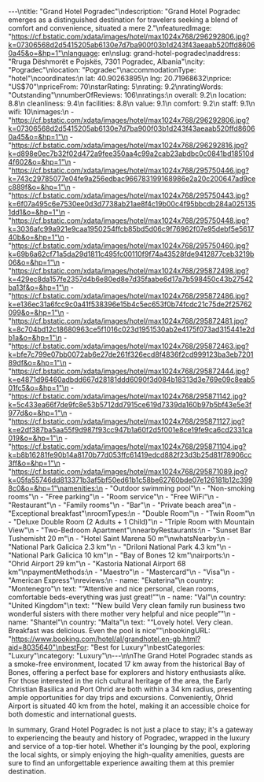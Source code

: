 ---\ntitle: "Grand Hotel Pogradec"\ndescription: "Grand Hotel Pogradec emerges as a distinguished destination for travelers seeking a blend of comfort and convenience, situated a mere 2."\nfeaturedImage: "https://cf.bstatic.com/xdata/images/hotel/max1024x768/296292806.jpg?k=07306568d2d5415205ab6130e7d7ba900f03b1d243f43aeaab520ffd86060a45&o=&hp=1"\nlanguage: en\nslug: grand-hotel-pogradec\naddress: "Rruga Dëshmorët e Pojskës, 7301 Pogradec, Albania"\ncity: "Pogradec"\nlocation: "Pogradec"\naccommodationType: "hotel"\ncoordinates:\n  lat: 40.90263895\n  lng: 20.71968632\nprice: "US$70"\npriceFrom: 70\nstarRating: 5\nrating: 9.2\nratingWords: "Outstanding"\nnumberOfReviews: 106\nratings:\n  overall: 9.2\n  location: 8.8\n  cleanliness: 9.4\n  facilities: 8.8\n  value: 9.1\n  comfort: 9.2\n  staff: 9.1\n  wifi: 10\nimages:\n  - "https://cf.bstatic.com/xdata/images/hotel/max1024x768/296292806.jpg?k=07306568d2d5415205ab6130e7d7ba900f03b1d243f43aeaab520ffd86060a45&o=&hp=1"\n  - "https://cf.bstatic.com/xdata/images/hotel/max1024x768/296292816.jpg?k=d898e0ec7b32f02d472a9fee350aa4c99a2cab23abdbc0c0841bd18510d4f602&o=&hp=1"\n  - "https://cf.bstatic.com/xdata/images/hotel/max1024x768/295750446.jpg?k=743c29785077e04fe9a256edbac966783199168986e2a20c200647ad9cec889f&o=&hp=1"\n  - "https://cf.bstatic.com/xdata/images/hotel/max1024x768/295750443.jpg?k=6f07a495c6e7530ee0d3d7738ab21ae8f4c19b00c4f95bbcdb284a0251351dd1&o=&hp=1"\n  - "https://cf.bstatic.com/xdata/images/hotel/max1024x768/295750448.jpg?k=3036afc99a921e9caa1950254ffcb85bd5d06c9f76962f07e95debf5e561740b&o=&hp=1"\n  - "https://cf.bstatic.com/xdata/images/hotel/max1024x768/295750460.jpg?k=69b6a62cf71a5da29d1811c495fc00110f9f74a43528fde9412877ceb3219b06&o=&hp=1"\n  - "https://cf.bstatic.com/xdata/images/hotel/max1024x768/295872498.jpg?k=429ec8da157fe2357d4b6e80ed8e7d35faabe6d17a7b598450c43b27542ba13f&o=&hp=1"\n  - "https://cf.bstatic.com/xdata/images/hotel/max1024x768/295872486.jpg?k=e136ec31a6fcc9c0a41f538396e15b4c5ec653f0b74fcdc21c75de2f25762099&o=&hp=1"\n  - "https://cf.bstatic.com/xdata/images/hotel/max1024x768/295872481.jpg?k=8c704bd12c18680963ce5f1016c023d1951530ab2e4175f073ad315441e2db1a&o=&hp=1"\n  - "https://cf.bstatic.com/xdata/images/hotel/max1024x768/295872463.jpg?k=bfe7c799e07bb0072ab6e27de261f326ecd8f4836f2cd999123ba3eb720189df&o=&hp=1"\n  - "https://cf.bstatic.com/xdata/images/hotel/max1024x768/295872444.jpg?k=e4871d96460adbdd667d28181ddd6090f3d084b18313d3e769e09c8eab501fc5&o=&hp=1"\n  - "https://cf.bstatic.com/xdata/images/hotel/max1024x768/295871142.jpg?k=5c433ea66f7de9fc8e53b5712dd7915ce619d7339da160b97b5bf43e5e3f977d&o=&hp=1"\n  - "https://cf.bstatic.com/xdata/images/hotel/max1024x768/295871127.jpg?k=e2df387ba5aa55f9d987f93cc947b1a60f2d5f001e8ce19fe9ca6cd2331ca019&o=&hp=1"\n  - "https://cf.bstatic.com/xdata/images/hotel/max1024x768/295871104.jpg?k=b8b16281fe90b14a8170b77d053ffc61419edcd882f23d3b25d81f78906cc3ff&o=&hp=1"\n  - "https://cf.bstatic.com/xdata/images/hotel/max1024x768/295871089.jpg?k=05fa55746dd813371b3af5bf50ed61b1c58be62760bde07e126181b12c3998c0&o=&hp=1"\namenities:\n  - "Outdoor swimming pool"\n  - "Non-smoking rooms"\n  - "Free parking"\n  - "Room service"\n  - "Free WiFi"\n  - "Restaurant"\n  - "Family rooms"\n  - "Bar"\n  - "Private beach area"\n  - "Exceptional breakfast"\nroomTypes:\n  - "Double Room"\n  - "Twin Room"\n  - "Deluxe Double Room (2 Adults + 1 Child)"\n  - "Triple Room with Mountain View"\n  - "Two-Bedroom Apartment"\nnearbyRestaurants:\n  - "Sunset Bar Tushemisht 20 m"\n  - "Hotel Saint Marena 50 m"\nwhatsNearby:\n  - "National Park Galicica 2.3 km"\n  - "Driloni National Park 4.3 km"\n  - "National Park Galicica 10 km"\n  - "Bay of Bones 12 km"\nairports:\n  - "Ohrid Airport 29 km"\n  - "Kastoria National Airport 68 km"\npaymentMethods:\n  - "Maestro"\n  - "Mastercard"\n  - "Visa"\n  - "American Express"\nreviews:\n  - name: "Ekaterina"\n    country: "Montenegro"\n    text: "“Attentive and nice personal, clean rooms, comfortable beds-everything was just great!”"\n  - name: "Val"\n    country: "United Kingdom"\n    text: "“New build Very clean family run business two wonderful sisters with there mother very helpful and nice people”"\n  - name: "Shantel"\n    country: "Malta"\n    text: "“Lovely hotel. Very clean. Breakfast was delicious. Even the pool is nice”"\nbookingURL: "https://www.booking.com/hotel/al/grandhotel.en-gb.html?aid=8035640"\nbestFor: "Best for Luxury"\nbestCategories: "Luxury"\ncategory: "Luxury"\n---\n\nThe Grand Hotel Pogradec stands as a smoke-free environment, located 17 km away from the historical Bay of Bones, offering a perfect base for explorers and history enthusiasts alike. For those interested in the rich cultural heritage of the area, the Early Christian Basilica and Port Ohrid are both within a 34 km radius, presenting ample opportunities for day trips and excursions. Conveniently, Ohrid Airport is situated 40 km from the hotel, making it an accessible choice for both domestic and international guests.

In summary, Grand Hotel Pogradec is not just a place to stay; it's a gateway to experiencing the beauty and history of Pogradec, wrapped in the luxury and service of a top-tier hotel. Whether it's lounging by the pool, exploring the local sights, or simply enjoying the high-quality amenities, guests are sure to find an unforgettable experience awaiting them at this premier destination.